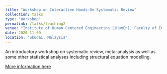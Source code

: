 ```yaml
---
title: "Workshop on Interactive Hands-On Systematic Review"
collection: talks
type: "Workshop"
permalink: /talks/teaching2
venue: "Institute of Human Centered Engineering (iHumEn), Faculty of Engineering, Universiti Teknologi Malaysia"
date: 2020-11-09
location: "Skudai, Malaysia"
---
```


An introductory workshop on systematic review, meta-analysis as well as some other statistical analyses including structural equation modelling.

[More information here](https://ihumen.utm.my/interactive-hands-on-systematic-review/)
